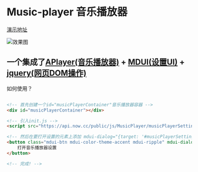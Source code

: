 # Music-player 音乐播放器

[演示地址](https://www.xcccx.top/)

![效果图](https://imag.xcccx.top/uploads/2024/02/04/65bf14fceb865.png)

## 一个集成了[APlayer(音乐播放器)](https://github.com/DIYgod/APlayer) + [MDUI(设置UI)](https://github.com/zdhxiong/mdui) + [jquery(网页DOM操作)](https://github.com/jquery/jquery)
如何使用？
```html

<!-- 首先创建一个id="musicPlayerContainer"音乐播放器容器 -->
<div id="musicPlayerContainer"></div>

<!-- 引入init.js -->
<script src="https://api.now.cc/public/js/MusicPlayer/musicPlayerSettings/init.js"></script>

<!-- 然后在要打开设置的元素上添加 mdui-dialog="{target: '#musicPlayerSettings'}" -->
<button class="mdui-btn mdui-color-theme-accent mdui-ripple" mdui-dialog="{target: '#musicPlayerSettings'}">
    打开音乐播放器设置
</button>

<!-- 完成! -->
```

